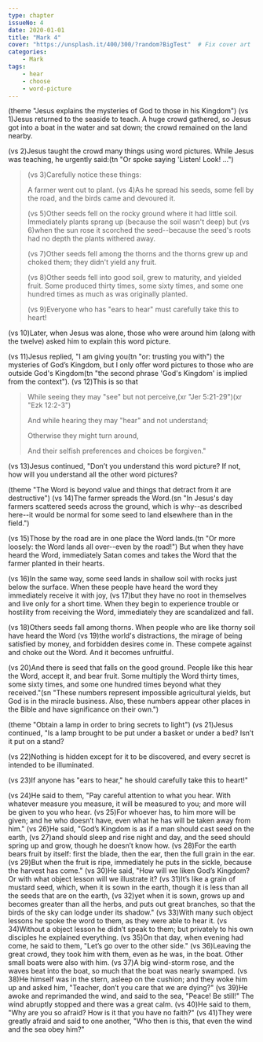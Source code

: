```yaml
---
type: chapter
issueNo: 4
date: 2020-01-01
title: "Mark 4"
cover: "https://unsplash.it/400/300/?random?BigTest"  # Fix cover art
categories: 
    - Mark
tags:
    - hear
    - choose
    - word-picture
---
```

(theme "Jesus explains the mysteries of God to those in his Kingdom")
(vs 1)Jesus returned to the seaside to teach.  A huge crowd gathered, so Jesus got into a boat in the water and sat down; the crowd remained on the land nearby.

(vs 2)Jesus taught the crowd many things using word pictures.  While Jesus was teaching, he urgently said:(tn "Or spoke saying 'Listen!  Look! ...")

> (vs 3)Carefully notice these things:
>
> A farmer went out to plant.  (vs 4)As he spread his seeds, some fell by the road, and the birds came and devoured it.  
>
> (vs 5)Other seeds fell on the rocky ground where it had little soil.  Immediately plants sprang up (because the soil wasn't deep) but (vs 6)when the sun rose it scorched the seed--because the seed's roots had no depth the plants withered away.  
>
> (vs 7)Other seeds fell among the thorns and the thorns grew up and choked them; they didn't yield any fruit.  
>
> (vs 8)Other seeds fell into good soil, grew to maturity, and yielded fruit.  Some produced thirty times, some sixty times, and some one hundred times as much as was originally planted.
>
> (vs 9)Everyone who has "ears to hear" must carefully take this to heart!

(vs 10)Later, when Jesus was alone, those who were around him (along with the twelve) asked him to explain this word picture.

(vs 11)Jesus replied, "I am giving you(tn "or: trusting you with") the mysteries of God’s Kingdom, but I only offer word pictures to those who are outside God's Kingdom(tn "the second phrase 'God's Kingdom' is implied from the context").  (vs 12)This is so that 

>While seeing they may "see" but not perceive,(xr "Jer 5:21-29")(xr "Ezk 12:2-3")
>
>And while hearing they may "hear" and not understand; 
>
>Otherwise they might turn around,
>
>And their selfish preferences and choices be forgiven."

(vs 13)Jesus continued, "Don’t you understand this word picture? If not, how will you understand all the other word pictures?  

(theme "The Word is beyond value and things that detract from it are destructive")
(vs 14)The farmer spreads the Word.(sn "In Jesus's day farmers scattered seeds across the ground, which is why--as described here--it would be normal for some seed to land elsewhere than in the field.")

(vs 15)Those by the road are in one place the Word lands.(tn "Or more loosely: the Word lands all over--even by the road!")  But when they have heard the Word, immediately Satan comes and takes the Word that the farmer planted in their hearts.  

(vs 16)In the same way, some seed lands in shallow soil with rocks just below the surface.  When these people have heard the word they immediately receive it with joy, (vs 17)but they have no root in themselves and live only for a short time.  When they begin to experience trouble or hostility from receiving the Word, immediately they are scandalized and fall.

(vs 18)Others seeds fall among thorns.  When people who are like thorny soil have heard the Word (vs 19)the world's distractions, the mirage of being satisfied by money, and forbidden desires come in.  These compete against and choke out the Word.  And it becomes unfruitful.

(vs 20)And there is seed that falls on the good ground.  People like this hear the Word, accept it, and bear fruit.  Some multiply the Word thirty times, some sixty times, and some one hundred times beyond what they received."(sn "These numbers represent impossible agricultural yields, but God is in the miracle business.  Also, these numbers appear other places in the Bible and have significance on their own.")

(theme "Obtain a lamp in order to bring secrets to light")
(vs 21)Jesus continued, "Is a lamp brought to be put under a basket or under a bed? Isn’t it put on a stand?  

(vs 22)Nothing is hidden except for it to be discovered, and every secret is intended to be illuminated.

(vs 23)If anyone has "ears to hear," he should carefully take this to heart!"  

(vs 24)He said to them, "Pay careful attention to what you hear. With whatever measure you measure, it will be measured to you; and more will be given to you who hear.  (vs 25)For whoever has, to him more will be given; and he who doesn’t have, even what he has will be taken away from him."  (vs 26)He said, "God’s Kingdom is as if a man should cast seed on the earth,  (vs 27)and should sleep and rise night and day, and the seed should spring up and grow, though he doesn’t know how.  (vs 28)For the earth bears fruit by itself: first the blade, then the ear, then the full grain in the ear.  (vs 29)But when the fruit is ripe, immediately he puts in the sickle, because the harvest has come."  (vs 30)He said, "How will we liken God’s Kingdom? Or with what object lesson will we illustrate it?  (vs 31)It’s like a grain of mustard seed, which, when it is sown in the earth, though it is less than all the seeds that are on the earth,  (vs 32)yet when it is sown, grows up and becomes greater than all the herbs, and puts out great branches, so that the birds of the sky can lodge under its shadow."  (vs 33)With many such object lessons he spoke the word to them, as they were able to hear it.  (vs 34)Without a object lesson he didn’t speak to them; but privately to his own disciples he explained everything.  (vs 35)On that day, when evening had come, he said to them, "Let’s go over to the other side."  (vs 36)Leaving the great crowd, they took him with them, even as he was, in the boat. Other small boats were also with him.  (vs 37)A big wind-storm rose, and the waves beat into the boat, so much that the boat was nearly swamped.  (vs 38)He himself was in the stern, asleep on the cushion; and they woke him up and asked him, "Teacher, don’t you care that we are dying?"  (vs 39)He awoke and reprimanded the wind, and said to the sea, "Peace! Be still!" The wind abruptly stopped and there was a great calm.  (vs 40)He said to them, "Why are you so afraid? How is it that you have no faith?"  (vs 41)They were greatly afraid and said to one another, "Who then is this, that even the wind and the sea obey him?" ﻿
